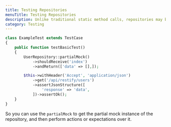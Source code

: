 ```yaml
---
title: Testing Repositories
menuTitle: Testing Repositories
description: Unlike traditional static method calls, repositories may be mocked. This provides a great advantage over traditional static methods and grants you the same testability you would have if you were using dependency injection. When testing, you may often want to mock a call to a Restify repository in one of your controllers. For example, consider the following controller action
category: Testing
---
```


```php
class ExampleTest extends TestCase
{
    public function testBasicTest()
    {
        UserRepository::partialMock()
            ->shouldReceive('index')
            ->andReturn(['data' => [],]);

        $this->withHeader('Accept', 'application/json')
            ->get('/api/restify/users')
            ->assertJsonStructure([
                'response' => 'data',
            ])->assertOk();
    }
}
```

So you can use the `partialMock` to get the partial mock instance of the repository, and then perform actions or expectations over it.
